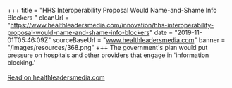 +++ 
title = "HHS Interoperability Proposal Would Name-and-Shame Info Blockers "
cleanUrl = "https://www.healthleadersmedia.com/innovation/hhs-interoperability-proposal-would-name-and-shame-info-blockers"
date = "2019-11-01T05:46:09Z"
sourceBaseUrl = "www.healthleadersmedia.com"
banner = "/images/resources/368.png"
+++
The government's plan would put pressure on hospitals and other providers that engage in 'information blocking.'<br><br><a target="_blank" href=https://www.healthleadersmedia.com/innovation/hhs-interoperability-proposal-would-name-and-shame-info-blockers>Read on healthleadersmedia.com</a>
